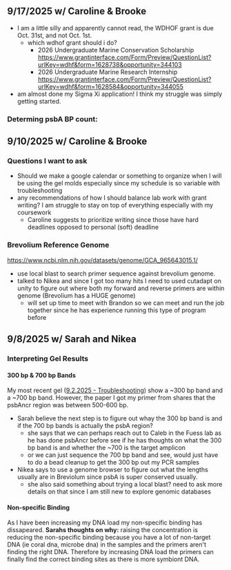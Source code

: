 

## 9/17/2025 w/ Caroline & Brooke 
- I am a little silly and apparently cannot read, the WDHOF grant is due Oct. 31st, and not Oct. 1st. 
	-  which wdhof grant should i do?
		- 2026 Undergraduate Marine Conservation Scholarship https://www.grantinterface.com/Form/Preview/QuestionList?urlKey=wdhf&form=1628738&opportunity=344103
		- 2026 Undergraduate Marine Research Internship https://www.grantinterface.com/Form/Preview/QuestionList?urlKey=wdhf&form=1628584&opportunity=344055
- am almost done my Sigma Xi application! I think my struggle was simply getting started.

### Determing psbA BP count:





## 9/10/2025 w/ Caroline & Brooke
### Questions I want to ask 
- Should we make a google calendar or something to organize when I will be using the gel molds especially since my schedule is so variable with troubleshooting 
- any recommendations of how I should balance lab work with grant writing? I am struggle to stay on top of everything especially with my coursework
	- Caroline suggests to prioritize writing since those have hard deadlines opposed to personal (soft) deadline
### Brevolium Reference Genome 
https://www.ncbi.nlm.nih.gov/datasets/genome/GCA_965643015.1/ 
- use local blast to search primer sequence against brevolium genome. 
- talked to Nikea and since I got too many hits I need to used cutadapt on unity to figure out where both my forward and reverse primers are within genome (Brevolium has a HUGE genome)
	- will set up time to meet with Brandon so we can meet and run the job together since he has experience running this type of program before
## 9/8/2025 w/ Sarah and Nikea
### Interpreting Gel Results 
#### 300 bp & 700 bp Bands
My most recent gel ([9.2.2025 - Troubleshooting](../../PAN_BDT/psbA/9.2.2025%20-%20Troubleshooting.md)) show a ~300 bp band and a ~700 bp band. However, the paper I got my primer from shares that the psbAncr region was between 500-600 bp. 
- Sarah believe the next step is to figure out whay the 300 bp band is and if the 700 bp bands is actually the psbA region?
	- she says that we can perhaps reach out to Caleb in the Fuess lab as he has done psbAncr before see if he has thoughts on what the 300 bp band is and whether the ~700 is the target amplicon
	- or we can just sequence the 700 bp band and see, would just have to do a bead cleanup to get the 300 bp out my PCR samples
- Nikea says to use a genome browser to figure out what the lengths usually are in Breviolum since psbA is super conserved usually. 
	- she also said something about trying a local blast? need to ask more details on that since I am still new to explore genomic databases 
#### Non-specific Binding 
As I have been increasing my DNA load my non-specific binding has dissapeared. 
	**Sarahs thoughts on why:** raising the concentration is reducing the non-specific binding because you have a lot of non-target DNA (ie coral dna, microbe dna) in the samples and the primers aren't finding the right DNA. Therefore by increasing DNA load the primers can finally find the correct binding sites as there is more symbiont DNA. 